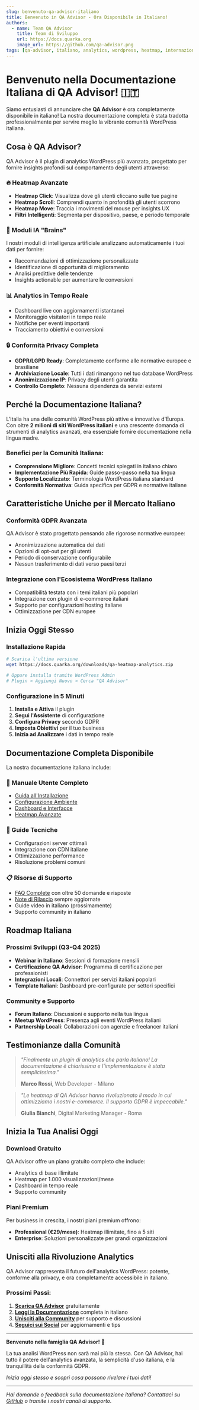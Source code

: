 ```yaml
---
slug: benvenuto-qa-advisor-italiano
title: Benvenuto in QA Advisor - Ora Disponibile in Italiano! 
authors:
  - name: Team QA Advisor
    title: Team di Sviluppo
    url: https://docs.quarka.org
    image_url: https://github.com/qa-advisor.png
tags: [qa-advisor, italiano, analytics, wordpress, heatmap, internazionalizzazione]
---
```


# Benvenuto nella Documentazione Italiana di QA Advisor! 🇮🇹

Siamo entusiasti di annunciare che **QA Advisor** è ora completamente disponibile in italiano! La nostra documentazione completa è stata tradotta professionalmente per servire meglio la vibrante comunità WordPress italiana.

<!-- truncate -->

## Cosa è QA Advisor?

QA Advisor è il plugin di analytics WordPress più avanzato, progettato per fornire insights profondi sul comportamento degli utenti attraverso:

### 🔥 Heatmap Avanzate
- **Heatmap Click**: Visualizza dove gli utenti cliccano sulle tue pagine
- **Heatmap Scroll**: Comprendi quanto in profondità gli utenti scorrono
- **Heatmap Move**: Traccia i movimenti del mouse per insights UX
- **Filtri Intelligenti**: Segmenta per dispositivo, paese, e periodo temporale

### 🧠 Moduli IA "Brains"
I nostri moduli di intelligenza artificiale analizzano automaticamente i tuoi dati per fornire:
- Raccomandazioni di ottimizzazione personalizzate
- Identificazione di opportunità di miglioramento
- Analisi predittive delle tendenze
- Insights actionable per aumentare le conversioni

### 📊 Analytics in Tempo Reale
- Dashboard live con aggiornamenti istantanei
- Monitoraggio visitatori in tempo reale
- Notifiche per eventi importanti
- Tracciamento obiettivi e conversioni

### 🔒 Conformità Privacy Completa
- **GDPR/LGPD Ready**: Completamente conforme alle normative europee e brasiliane
- **Archiviazione Locale**: Tutti i dati rimangono nel tuo database WordPress
- **Anonimizzazione IP**: Privacy degli utenti garantita
- **Controllo Completo**: Nessuna dipendenza da servizi esterni

## Perché la Documentazione Italiana?

L'Italia ha una delle comunità WordPress più attive e innovative d'Europa. Con oltre **2 milioni di siti WordPress italiani** e una crescente domanda di strumenti di analytics avanzati, era essenziale fornire documentazione nella lingua madre.

### Benefici per la Comunità Italiana:
- **Comprensione Migliore**: Concetti tecnici spiegati in italiano chiaro
- **Implementazione Più Rapida**: Guide passo-passo nella tua lingua
- **Supporto Localizzato**: Terminologia WordPress italiana standard
- **Conformità Normativa**: Guida specifica per GDPR e normative italiane

## Caratteristiche Uniche per il Mercato Italiano

### Conformità GDPR Avanzata
QA Advisor è stato progettato pensando alle rigorose normative europee:
- Anonimizzazione automatica dei dati
- Opzioni di opt-out per gli utenti
- Periodo di conservazione configurabile
- Nessun trasferimento di dati verso paesi terzi

### Integrazione con l'Ecosistema WordPress Italiano
- Compatibilità testata con i temi italiani più popolari
- Integrazione con plugin di e-commerce italiani
- Supporto per configurazioni hosting italiane
- Ottimizzazione per CDN europee

## Inizia Oggi Stesso

### Installazione Rapida
```bash
# Scarica l'ultima versione
wget https://docs.quarka.org/downloads/qa-heatmap-analytics.zip

# Oppure installa tramite WordPress Admin
# Plugin > Aggiungi Nuovo > Cerca "QA Advisor"
```

### Configurazione in 5 Minuti
1. **Installa e Attiva** il plugin
2. **Segui l'Assistente** di configurazione
3. **Configura Privacy** secondo GDPR
4. **Imposta Obiettivi** per il tuo business
5. **Inizia ad Analizzare** i dati in tempo reale

## Documentazione Completa Disponibile

La nostra documentazione italiana include:

### 📖 Manuale Utente Completo
- [Guida all'Installazione](/docs/user-manual/1-getting-started/installation)
- [Configurazione Ambiente](/docs/user-manual/1-getting-started/environment-setup)
- [Dashboard e Interfacce](/docs/user-manual/2-screens-and-operations/)
- [Heatmap Avanzate](/docs/user-manual/2-screens-and-operations/heatmaps)

### 🔧 Guide Tecniche
- Configurazioni server ottimali
- Integrazione con CDN italiane
- Ottimizzazione performance
- Risoluzione problemi comuni

### 📋 Risorse di Supporto
- [FAQ Complete](/docs/faq) con oltre 50 domande e risposte
- [Note di Rilascio](/docs/release-notes) sempre aggiornate
- Guide video in italiano (prossimamente)
- Supporto community in italiano

## Roadmap Italiana

### Prossimi Sviluppi (Q3-Q4 2025)
- **Webinar in Italiano**: Sessioni di formazione mensili
- **Certificazione QA Advisor**: Programma di certificazione per professionisti
- **Integrazioni Locali**: Connettori per servizi italiani popolari
- **Template Italiani**: Dashboard pre-configurate per settori specifici

### Community e Supporto
- **Forum Italiano**: Discussioni e supporto nella tua lingua
- **Meetup WordPress**: Presenza agli eventi WordPress italiani
- **Partnership Locali**: Collaborazioni con agenzie e freelancer italiani

## Testimonianze dalla Comunità

> *"Finalmente un plugin di analytics che parla italiano! La documentazione è chiarissima e l'implementazione è stata semplicissima."*
> 
> **Marco Rossi**, Web Developer - Milano

> *"Le heatmap di QA Advisor hanno rivoluzionato il modo in cui ottimizziamo i nostri e-commerce. Il supporto GDPR è impeccabile."*
> 
> **Giulia Bianchi**, Digital Marketing Manager - Roma

## Inizia la Tua Analisi Oggi

### Download Gratuito
QA Advisor offre un piano gratuito completo che include:
- Analytics di base illimitate
- Heatmap per 1.000 visualizzazioni/mese
- Dashboard in tempo reale
- Supporto community

### Piani Premium
Per business in crescita, i nostri piani premium offrono:
- **Professional (€29/mese)**: Heatmap illimitate, fino a 5 siti
- **Enterprise**: Soluzioni personalizzate per grandi organizzazioni

## Unisciti alla Rivoluzione Analytics

QA Advisor rappresenta il futuro dell'analytics WordPress: potente, conforme alla privacy, e ora completamente accessibile in italiano.

### Prossimi Passi:
1. **[Scarica QA Advisor](https://docs.quarka.org)** gratuitamente
2. **[Leggi la Documentazione](/docs/user-manual)** completa in italiano
3. **[Unisciti alla Community](https://github.com/quarka-org)** per supporto e discussioni
4. **[Seguici sui Social](#)** per aggiornamenti e tips

---

**Benvenuto nella famiglia QA Advisor!** 🚀

La tua analisi WordPress non sarà mai più la stessa. Con QA Advisor, hai tutto il potere dell'analytics avanzata, la semplicità d'uso italiana, e la tranquillità della conformità GDPR.

*Inizia oggi stesso e scopri cosa possono rivelare i tuoi dati!*

---

*Hai domande o feedback sulla documentazione italiana? Contattaci su [GitHub](https://github.com/quarka-org/docs.quarka.org) o tramite i nostri canali di supporto.*
